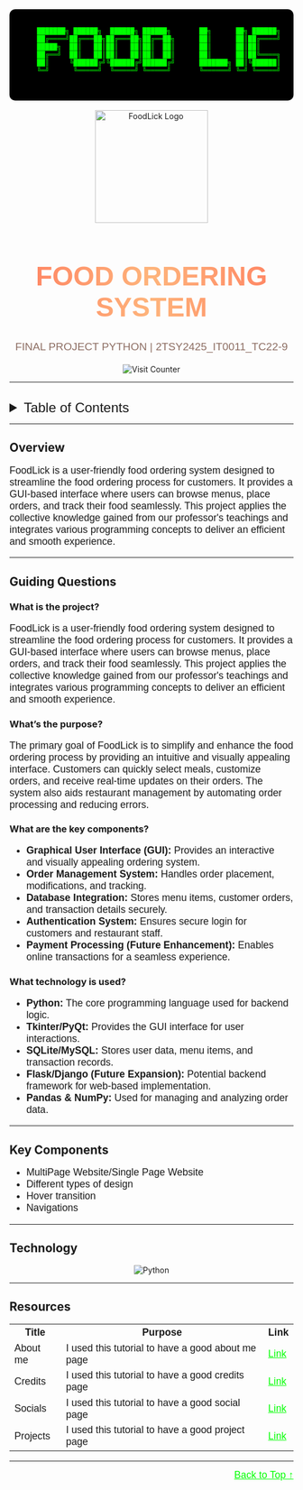 <a name="readme-top">

<!-- ASCII Art Background -->
<div align="center" style="background-color: #000; padding: 20px; border-radius: 10px;">
  <pre style="color: #0f0; font-family: 'Courier New', monospace; font-size: 12px;">
    ███████╗ ██████╗  ██████╗ ██████╗       ██╗      ██╗ ██████╗ ██╗  ██╗
    ██╔════╝██╔═══██╗██╔═══██╗██╔══██╗      ██║      ██║██╔════╝ ██║ ██╔╝
    █████╗  ██║   ██║██║   ██║██║  ██║      ██║      ██║██║      █████╔╝ 
    ██╔══╝  ██║   ██║██║   ██║██║  ██║      ██║      ██║██╚════╗ ██╔═██╗ 
    ██║     ╚██████╔╝╚██████╔╝██████╔╝      ███████╗ ██║╚██████║ ██║  ██╗
    ╚═╝      ╚═════╝  ╚═════╝ ╚═════╝       ╚══════╝ ╚═╝ ╚═════╝ ╚═╝  ╚═╝
  </pre>
</div>

<br />

<div align="center" > 
  <a href="https://github.com/blanca890/Final-Project-FoodLick">
    <!-- Add your logo or banner here -->
    <img src="./img/Logo.ico" alt="FoodLick Logo" width="200" height="200">
  </a>

  <!-- Project Title with RGB Animation -->
  <h1 align="center" style="font-family: 'Arial Black', sans-serif; font-size: 3rem; background: linear-gradient(90deg, #ff7e5f, #feb47b, #ff7e5f); -webkit-background-clip: text; -webkit-text-fill-color: transparent; animation: gradient 5s ease infinite;">
    FOOD ORDERING SYSTEM
  </h1>

  <!-- Project Description -->
  <p align="center" style="font-family: 'Arial', sans-serif; font-size: 1.2rem; color: #8d6e63;">
    FINAL PROJECT PYTHON | 2TSY2425_IT0011_TC22-9
  </p>

  <!-- Visit Counter -->
  <p align="center">
    <img src="https://visit-counter.vercel.app/counter.png?page=blanca890/Final-Project-FoodLick" alt="Visit Counter">
  </p>
</div>

---

<br />

<!-- Table of Contents -->
<details>
  <summary style="font-family: 'Arial Black', sans-serif; font-size: 1.5rem; color: ##8d6e63;">
    Table of Contents
  </summary>
  <ol>
    <li>
      <a href="#overview" style="font-family: 'Arial', sans-serif; font-size: 1.2rem; color: ##8d6e63;">
        Overview
      </a>
      <ol>
        <li>
          <a href="#key-components" style="font-family: 'Arial', sans-serif; font-size: 1.1rem; color: ##8d6e63;">
            Key Components
          </a>
        </li>
        <li>
          <a href="#technology" style="font-family: 'Arial', sans-serif; font-size: 1.1rem; color: ##8d6e63;">
            Technology
          </a>
        </li>
      </ol>
    </li>
    <li>
      <a href="#resources" style="font-family: 'Arial', sans-serif; font-size: 1.2rem; color: ##8d6e63;">
        Resources
      </a>
    </li>
  </ol>
</details>

---

## Overview

<!-- Project Description -->
<p style="font-family: 'Arial', sans-serif; font-size: 1.1rem; color: ##8d6e63;">
  FoodLick is a user-friendly food ordering system designed to streamline the food ordering process for customers. It provides a GUI-based interface where users can browse menus, place orders, and track their food seamlessly. This project applies the collective knowledge gained from our professor's teachings and integrates various programming concepts to deliver an efficient and smooth experience.
</p>

---

## Guiding Questions

### What is the project?
<p style="font-family: 'Arial', sans-serif; font-size: 1.1rem; color: ##8d6e63;">
  FoodLick is a user-friendly food ordering system designed to streamline the food ordering process for customers. It provides a GUI-based interface where users can browse menus, place orders, and track their food seamlessly. This project applies the collective knowledge gained from our professor's teachings and integrates various programming concepts to deliver an efficient and smooth experience.
</p>

### What’s the purpose?
<p style="font-family: 'Arial', sans-serif; font-size: 1.1rem; color: ##8d6e63;">
  The primary goal of FoodLick is to simplify and enhance the food ordering process by providing an intuitive and visually appealing interface. Customers can quickly select meals, customize orders, and receive real-time updates on their orders. The system also aids restaurant management by automating order processing and reducing errors.
</p>

### What are the key components?
<ul style="font-family: 'Arial', sans-serif; font-size: 1.1rem; color: ##8d6e63;">
  <li><strong>Graphical User Interface (GUI):</strong> Provides an interactive and visually appealing ordering system.</li>
  <li><strong>Order Management System:</strong> Handles order placement, modifications, and tracking.</li>
  <li><strong>Database Integration:</strong> Stores menu items, customer orders, and transaction details securely.</li>
  <li><strong>Authentication System:</strong> Ensures secure login for customers and restaurant staff.</li>
  <li><strong>Payment Processing (Future Enhancement):</strong> Enables online transactions for a seamless experience.</li>
</ul>

### What technology is used?
<ul style="font-family: 'Arial', sans-serif; font-size: 1.1rem; color: ##8d6e63;">
  <li><strong>Python:</strong> The core programming language used for backend logic.</li>
  <li><strong>Tkinter/PyQt:</strong> Provides the GUI interface for user interactions.</li>
  <li><strong>SQLite/MySQL:</strong> Stores user data, menu items, and transaction records.</li>
  <li><strong>Flask/Django (Future Expansion):</strong> Potential backend framework for web-based implementation.</li>
  <li><strong>Pandas & NumPy:</strong> Used for managing and analyzing order data.</li>
</ul>

---

## Key Components

<!-- Key Components List -->
<ul style="font-family: 'Arial', sans-serif; font-size: 1.1rem; color: ##8d6e63;">
  <li>MultiPage Website/Single Page Website</li>
  <li>Different types of design</li>
  <li>Hover transition</li>
  <li>Navigations</li>
</ul>

---

## Technology

<!-- Technology Badges -->
<p align="center">
  <img src="https://img.shields.io/badge/python-3670A0?style=for-the-badge&logo=python&logoColor=ffdd54" alt="Python">
</p>

---

## Resources

<!-- Resources Table -->
<table style="font-family: 'Arial', sans-serif; font-size: 1.1rem; color: ##8d6e63;">
  <tr>
    <th>Title</th>
    <th>Purpose</th>
    <th>Link</th>
  </tr>
  <tr>
    <td>About me</td>
    <td>I used this tutorial to have a good about me page</td>
    <td><a href="https://www.youtube.com/watch?v=gh-PsrUAcmo" style="color: #0f0;">Link</a></td>
  </tr>
  <tr>
    <td>Credits</td>
    <td>I used this tutorial to have a good credits page</td>
    <td><a href="https://www.youtube.com/watch?v=45mnmy2JUl0" style="color: #0f0;">Link</a></td>
  </tr>
  <tr>
    <td>Socials</td>
    <td>I used this tutorial to have a good social page</td>
    <td><a href="https://www.youtube.com/watch?v=Af9NqzFIEPs&t=68s" style="color: #0f0;">Link</a></td>
  </tr>
  <tr>
    <td>Projects</td>
    <td>I used this tutorial to have a good project page</td>
    <td><a href="https://www.youtube.com/watch?v=6nbvH-KOBis" style="color: #0f0;">Link</a></td>
  </tr>
</table>

---

<!-- Back to Top Link -->
<p align="right">
  <a href="#readme-top" style="font-family: 'Arial', sans-serif; font-size: 1.1rem; color: #0f0;">
    Back to Top ↑
  </a>
</p>